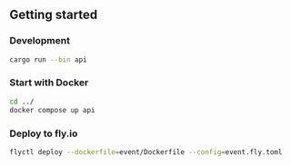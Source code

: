 ## Getting started

### Development 
```sh
cargo run --bin api
```

### Start with Docker

```sh
cd ../
docker compose up api
```

### Deploy to fly.io
```sh
flyctl deploy --dockerfile=event/Dockerfile --config=event.fly.toml
```
